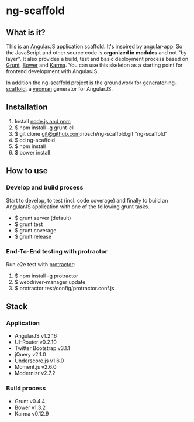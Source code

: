 # ng-scaffold

## What is it?

This is an [AngularJS](http://angularjs.org) application scaffold. It's inspired by [angular-app](https://github.com/angular-app/angular-app). So the JavaScript and other source code is **organized in modules** and not "by layer". It also provides a build, test and basic deployment process based on [Grunt](http://gruntjs.com/), [Bower](http://bower.io/) and [Karma](http://karma-runner.github.io/). You can use this skeleton as a starting point for frontend development with AngularJS.

In addition the ng-scaffold project is the groundwork for [generator-ng-scaffold](https://github.com/nosch/generator-ng-scaffold), a [yeoman](http://yeoman.io) generator for AngularJS.

## Installation

1. Install [node.js and npm](http://nodejs.org/download/ "Download node.js")
2. $ npm install -g grunt-cli
3. $ git clone git@github.com:nosch/ng-scaffold.git "ng-scaffold"
4. $ cd ng-scaffold
5. $ npm install
6. $ bower install

## How to use
### Develop and build process

Start to develop, to test (incl. code coverage) and finally to build an AngularJS application with one of the following grunt tasks.

- $ grunt server (default)
- $ grunt test
- $ grunt coverage
- $ grunt release

### End-To-End testing with protractor

Run e2e test with [protractor](https://github.com/angular/protractor):

1. $ npm install -g protractor
2. $ webdriver-manager update
3. $ protractor test/config/protractor.conf.js

## Stack
### Application

- AngularJS v1.2.16
- UI-Router v0.2.10
- Twitter Bootstrap v3.1.1
- jQuery v2.1.0
- Underscore.js v1.6.0
- Moment.js v2.6.0
- Modernizr v2.7.2

### Build process

- Grunt v0.4.4
- Bower v1.3.2
- Karma v0.12.9
